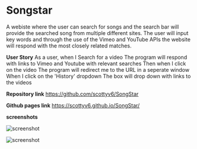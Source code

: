 # Songstar
A webiste where the user can search for songs and the search bar will provide the searched song from multiple different sites. The user will input key words and through the use of the Vimeo and YouTube APIs the website will respond with the most closely related matches.

**User Story**
As a user, when I
    Search for a video
The program will respond with links to Vimeo and Youtube with relevant searches
    Then when I click on the video
The program will redirect me to the URL in a seperate window
    When I click on the 'History' dropdown
The box will drop down with links to the videos


<!--we did all the work through a single repository-->
**Repository link**
https://github.com/scottyv6/SongStar

**Github pages link**
https://scottyv6.github.io/SongStar/

**screenshots**
<!--the website as it is when opened-->
![screenshot](project-ss-closed.png)

<!--the website once used a few times-->
![screenshot](project-ss-open.png)

